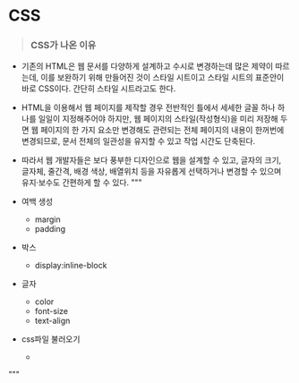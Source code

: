 # CSS
> ### CSS가 나온 이유  

 - 기존의 HTML은 웹 문서를 다양하게 설계하고 수시로 변경하는데 많은 제약이 따르는데,  이를 보완하기 위해 만들어진 것이 스타일 시트이고 스타일 시트의 표준안이 바로 CSS이다. 간단히 스타일 시트라고도 한다.  

 - HTML을 이용해서 웹 페이지를 제작할 경우 전반적인 틀에서 세세한 글꼴 하나 하나를 일일이 지정해주어야 하지만,   웹 페이지의 스타일(작성형식)을 미리 저장해 두면 웹 페이지의 한 가지 요소만 변경해도 관련되는 전체 페이지의 내용이 한꺼번에 변경되므로,   문서 전체의 일관성을 유지할 수 있고 작업 시간도 단축된다.

 - 따라서 웹 개발자들은 보다 풍부한 디자인으로 웹을 설계할 수 있고, 글자의 크기, 글자체, 줄간격, 배경 색상, 배열위치 등을   자유롭게 선택하거나 변경할 수 있으며 유지·보수도 간편하게 할 수 있다.
"""
- 여백 생성  
  - margin
  - padding
- 박스
  - display:inline-block
- 글자 
  - color
  - font-size
  - text-align
- css파일 불러오기
  - <link rel="stylesheet" href="style.css">
"""
